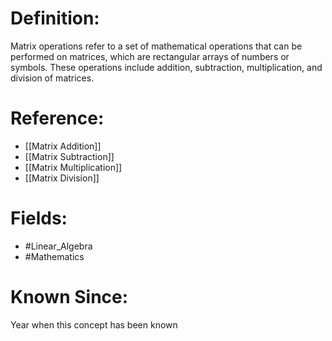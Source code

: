 

# Definition:
Matrix operations refer to a set of mathematical operations that can be performed on matrices, which are rectangular arrays of numbers or symbols. These operations include addition, subtraction, multiplication, and division of matrices.

# Reference:
- [[Matrix Addition]]
- [[Matrix Subtraction]]
- [[Matrix Multiplication]]
- [[Matrix Division]]

# Fields: 
- #Linear_Algebra
- #Mathematics

# Known Since:
Year when this concept has been known

